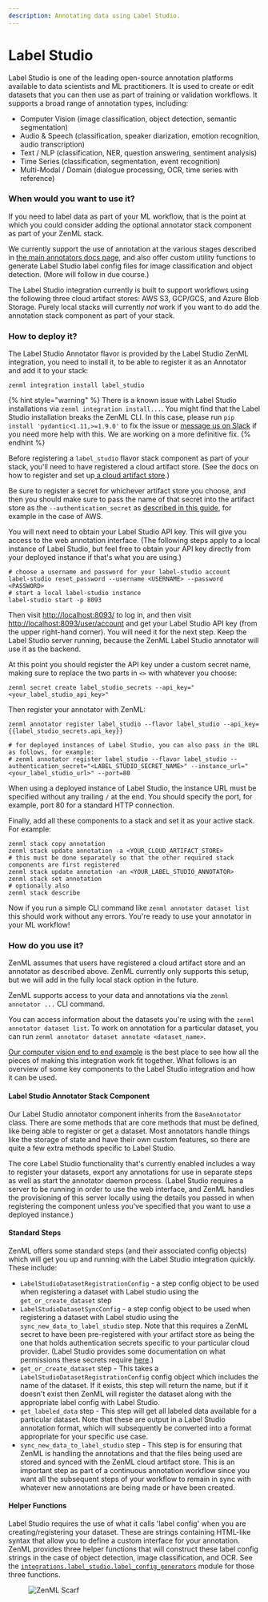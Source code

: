 ```yaml
---
description: Annotating data using Label Studio.
---
```


# Label Studio

Label Studio is one of the leading open-source annotation platforms available to data scientists and ML practitioners. It is used to create or edit datasets that you can then use as part of training or validation workflows. It supports a broad range of annotation types, including:

* Computer Vision (image classification, object detection, semantic segmentation)
* Audio & Speech (classification, speaker diarization, emotion recognition, audio transcription)
* Text / NLP (classification, NER, question answering, sentiment analysis)
* Time Series (classification, segmentation, event recognition)
* Multi-Modal / Domain (dialogue processing, OCR, time series with reference)

### When would you want to use it?

If you need to label data as part of your ML workflow, that is the point at which you could consider adding the optional annotator stack component as part of your ZenML stack.

We currently support the use of annotation at the various stages described in [the main annotators docs page](https://github.com/zenml-io/zenml/blob/feature/gro-1047-docs/docs/book/component-guide/annotators/README.md), and also offer custom utility functions to generate Label Studio label config files for image classification and object detection. (More will follow in due course.)

The Label Studio integration currently is built to support workflows using the following three cloud artifact stores: AWS S3, GCP/GCS, and Azure Blob Storage. Purely local stacks will currently _not_ work if you want to do add the annotation stack component as part of your stack.

### How to deploy it?

The Label Studio Annotator flavor is provided by the Label Studio ZenML integration, you need to install it, to be able to register it as an Annotator and add it to your stack:

```shell
zenml integration install label_studio
```

{% hint style="warning" %}
There is a known issue with Label Studio installations via `zenml integration install...`. You might find that the Label Studio installation breaks the ZenML CLI. In this case, please run `pip install 'pydantic<1.11,>=1.9.0'` to fix the issue or [message us on Slack](https://zenml.io/slack-invite) if you need more help with this. We are working on a more definitive fix.
{% endhint %}

Before registering a `label_studio` flavor stack component as part of your stack, you'll need to have registered a cloud artifact store. (See the docs on how to register and set up[ a cloud artifact store](https://github.com/zenml-io/zenml/blob/feature/gro-1047-docs/docs/book/component-guide/artifact-stores/README.md).)

Be sure to register a secret for whichever artifact store you choose, and then you should make sure to pass the name of that secret into the artifact store as the `--authentication_secret` as [described in this guide](../artifact-stores/s3.md#advanced-configuration), for example in the case of AWS.

You will next need to obtain your Label Studio API key. This will give you access to the web annotation interface. (The following steps apply to a local instance of Label Studio, but feel free to obtain your API key directly from your deployed instance if that's what you are using.)

```shell
# choose a username and password for your label-studio account
label-studio reset_password --username <USERNAME> --password <PASSWORD>
# start a local label-studio instance
label-studio start -p 8093
```

Then visit [http://localhost:8093/](http://localhost:8093/) to log in, and then visit [http://localhost:8093/user/account](http://localhost:8093/user/account) and get your Label Studio API key (from the upper right-hand corner). You will need it for the next step. Keep the Label Studio server running, because the ZenML Label Studio annotator will use it as the backend.

At this point you should register the API key under a custom secret name, making sure to replace the two parts in `<>` with whatever you choose:

```shell
zenml secret create label_studio_secrets --api_key="<your_label_studio_api_key>"
```

Then register your annotator with ZenML:

```shell
zenml annotator register label_studio --flavor label_studio --api_key={{label_studio_secrets.api_key}}

# for deployed instances of Label Studio, you can also pass in the URL as follows, for example:
# zenml annotator register label_studio --flavor label_studio --authentication_secret="<LABEL_STUDIO_SECRET_NAME>" --instance_url="<your_label_studio_url>" --port=80
```

When using a deployed instance of Label Studio, the instance URL must be specified without any trailing `/` at the end. You should specify the port, for example, port 80 for a standard HTTP connection.

Finally, add all these components to a stack and set it as your active stack. For example:

```shell
zenml stack copy annotation
zenml stack update annotation -a <YOUR_CLOUD_ARTIFACT_STORE>
# this must be done separately so that the other required stack components are first registered
zenml stack update annotation -an <YOUR_LABEL_STUDIO_ANNOTATOR>
zenml stack set annotation
# optionally also
zenml stack describe
```

Now if you run a simple CLI command like `zenml annotator dataset list` this should work without any errors. You're ready to use your annotator in your ML workflow!

### How do you use it?

ZenML assumes that users have registered a cloud artifact store and an annotator as described above. ZenML currently only supports this setup, but we will add in the fully local stack option in the future.

ZenML supports access to your data and annotations via the `zenml annotator ...` CLI command.

You can access information about the datasets you're using with the `zenml annotator dataset list`. To work on annotation for a particular dataset, you can run `zenml annotator dataset annotate <dataset_name>`.

[Our computer vision end to end example](https://github.com/zenml-io/zenml-projects/tree/main/cv-webinar/end-to-end-computer-vision) is the best place to see how all the pieces of making this integration work fit together. What follows is an overview of some key components to the Label Studio integration and how it can be used.

#### Label Studio Annotator Stack Component

Our Label Studio annotator component inherits from the `BaseAnnotator` class. There are some methods that are core methods that must be defined, like being able to register or get a dataset. Most annotators handle things like the storage of state and have their own custom features, so there are quite a few extra methods specific to Label Studio.

The core Label Studio functionality that's currently enabled includes a way to register your datasets, export any annotations for use in separate steps as well as start the annotator daemon process. (Label Studio requires a server to be running in order to use the web interface, and ZenML handles the provisioning of this server locally using the details you passed in when registering the component unless you've specified that you want to use a deployed instance.)

#### Standard Steps

ZenML offers some standard steps (and their associated config objects) which will get you up and running with the Label Studio integration quickly. These include:

* `LabelStudioDatasetRegistrationConfig` - a step config object to be used when registering a dataset with Label studio using the `get_or_create_dataset` step
* `LabelStudioDatasetSyncConfig` - a step config object to be used when registering a dataset with Label studio using the `sync_new_data_to_label_studio` step. Note that this requires a ZenML secret to have been pre-registered with your artifact store as being the one that holds authentication secrets specific to your particular cloud provider. (Label Studio provides some documentation on what permissions these secrets require [here](https://labelstud.io/guide/tasks.html).)
* `get_or_create_dataset` step - This takes a `LabelStudioDatasetRegistrationConfig` config object which includes the name of the dataset. If it exists, this step will return the name, but if it doesn't exist then ZenML will register the dataset along with the appropriate label config with Label Studio.
* `get_labeled_data` step - This step will get all labeled data available for a particular dataset. Note that these are output in a Label Studio annotation format, which will subsequently be converted into a format appropriate for your specific use case.
* `sync_new_data_to_label_studio` step - This step is for ensuring that ZenML is handling the annotations and that the files being used are stored and synced with the ZenML cloud artifact store. This is an important step as part of a continuous annotation workflow since you want all the subsequent steps of your workflow to remain in sync with whatever new annotations are being made or have been created.

#### Helper Functions

Label Studio requires the use of what it calls 'label config' when you are creating/registering your dataset. These are strings containing HTML-like syntax that allow you to define a custom interface for your annotation. ZenML provides three helper functions that will construct these label config strings in the case of object detection, image classification, and OCR. See the [`integrations.label_studio.label_config_generators`](https://github.com/zenml-io/zenml/blob/main/src/zenml/integrations/label\_studio/label\_config\_generators/label\_config\_generators.py) module for those three functions.

<figure><img src="https://static.scarf.sh/a.png?x-pxid=f0b4f458-0a54-4fcd-aa95-d5ee424815bc" alt="ZenML Scarf"><figcaption></figcaption></figure>
